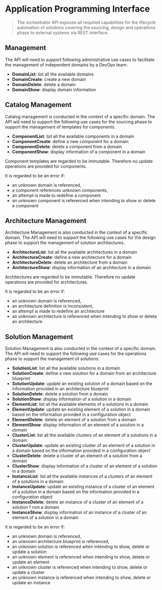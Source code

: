 Application Programming Interface
=================================

> The orchestrator API exposes all required capabilities for the lifecycle
  automation of solutions covering the sourcing, design and operations phase
  to external systems via REST interface.

 Management
-----------

The API will need to support following administrative use cases to facilitate
the management of independent domains by a DevOps team:

- **DomainList**: list all the available domains
- **DomainCreate**: create a new domain
- **DomainDelete**: delete a domain
- **DomainShow**: display domain information

Catalog Management
------------------

Catalog management is conducted in the context of a specific domain.
The API will need to support the following use cases for the sourcing phase
to support the management of templates for components.

- **ComponentList**: list all the available components in a domain
- **ComponentCreate**: define a new component for a domain
- **ComponentDelete**: delete a component from a domain
- **ComponentShow**: display information of a component in a domain

Component templates are regarded to be immutable. Therefore no update operations
are provided for components.

It is regarded to be an error if:
- an unknown domain is referenced,
- a component references unknown components,
- an attempt is made to redefine a component
- an unknown component is referenced when intending to show or delete a
  component

Architecture Management
-----------------------

Architecture Management is also conducted in the context of a specific domain.
The API will need to support the following use cases for the design phase
to support the management of solution architectures.

- **ArchitectureList**: list all the available architectures in a domain
- **ArchitectureCreate**: define a new architecture for a domain
- **ArchitectureDelete**: delete an architecture from a domain
- **ArchitectureShow**: display information of an architecture in a domain

Architectures are regarded to be immutable. Therefore no update operations
are provided for architectures.

It is regarded to be an error if:
- an unknown domain is referenced,
- an architecture definition is inconsistent,
- an attempt is made to redefine an architecture
- an unknown architecture is referenced when intending to show or delete an
  architecture

Solution Management
-----------------------

Solution Management is also conducted in the context of a specific domain.
The API will need to support the following use cases for the operations phase
to support the management of solutions.

- **SolutionList**: list all the available solutions in a domain
- **SolutionCreate**: define a new solution for a domain from an architecture
  blueprint
- **SolutionUpdate**: update an existing solution of a domain based on the
  information provided in an architecture blueprint
- **SolutionDelete**: delete a solution from a domain
- **SolutionShow**: display information of a solution in a domain
- **ElementList**: list all the available elements of a solutions in a domain
- **ElementUpdate**: update an existing element of a solution in a domain
  based on the information provided in a configuration object
- **ElementDelete**: delete an element of a solution from a domain
- **ElementShow**: display information of an element of a solution in a domain
- **ClusterList**: list all the available clusters of an element of a solutions
  in a domain
- **ClusterUpdate**: update an existing cluster of an element of a solution in a
  domain based on the information provided in a configuration object
- **ClusterDelete**: delete a cluster of an element of a solution from a domain
- **ClusterShow**: display information of a cluster of an element of a solution
  in a domain
- **InstanceList**: list all the available instances of a clusters of an element
  of a solutions in a domain
- **InstanceUpdate**: update an existing instance of a cluster of an element of
  a solution in a domain based on the information provided in a configuration
  object
- **InstanceDelete**: delete an instance of a cluster of an element of a solution f
  rom a domain
- **InstanceShow**: display information of an instance of a cluster of an element
  of a solution in a domain

It is regarded to be an error if:
- an unknown domain is referenced,
- an unknown architecture blueprint is referenced,
- an unknown solution is referenced when intending to show, delete or update a
  solution
- an unknown element is referenced when intending to show, delete or update an
  element
- an unknown cluster is referenced when intending to show, delete or update a
  cluster
- an unknown instance is referenced when intending to show, delete or update an
  instance
